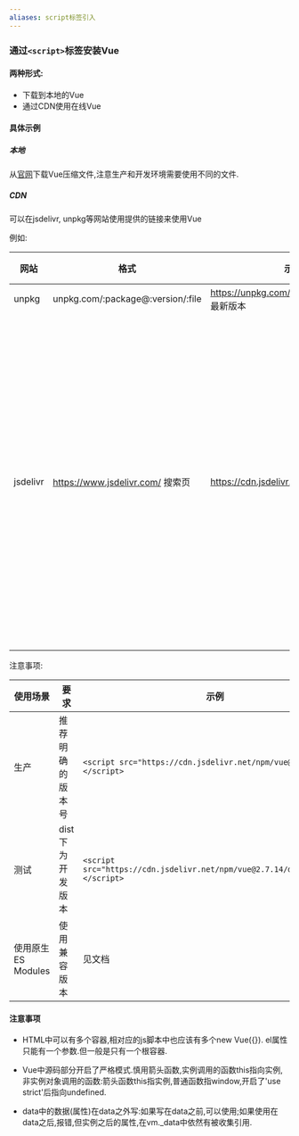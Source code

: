 ```yaml
---
aliases: script标签引入
---
```


### 通过`<script>`标签安装Vue

#### 两种形式:
* 下载到本地的Vue
* 通过CDN使用在线Vue


#### 具体示例

##### 本地
从[官网](https://v2.cn.vuejs.org/v2/guide/installation.html#%E7%9B%B4%E6%8E%A5%E7%94%A8-lt-script-gt-%E5%BC%95%E5%85%A5)下载Vue压缩文件,注意生产和开发环境需要使用不同的文件.


##### CDN
可以在jsdelivr, unpkg等网站使用提供的链接来使用Vue

例如:

| 网站     | 格式                              | 示例                                       | 其它 |
| -------- | --------------------------------- | ------------------------------------------ | ---- |
| unpkg    | unpkg.com/:package@:version/:file | https://unpkg.com/vue@3 会自动匹配最新版本 | 无   |
| jsdelivr | https://www.jsdelivr.com/ 搜索页  | https://cdn.jsdelivr.net/npm/vue@2.7.0     |    URL最后有斜杠是当前版本的介绍; 没有斜杠是压缩后的代码


注意事项:

| 使用场景           | 要求             | 示例                                                                          |
| ------------------ | ---------------- | ----------------------------------------------------------------------------- |
| 生产               | 推荐明确的版本号 | `<script src="https://cdn.jsdelivr.net/npm/vue@2.7.14"></script>`             |
| 测试               | dist下为开发版本     | `<script src="https://cdn.jsdelivr.net/npm/vue@2.7.14/dist/vue.js"></script>` |
| 使用原生ES Modules | 使用兼容版本     |        见文档                                                                       |









#### 注意事项
* HTML中可以有多个容器,相对应的js脚本中也应该有多个new Vue({}). el属性只能有一个参数.但一般是只有一个根容器.

* Vue中源码部分开启了严格模式.慎用箭头函数,实例调用的函数this指向实例,非实例对象调用的函数:箭头函数this指实例,普通函数指window,开启了'use strict'后指向undefined.

* data中的数据(属性)在data之外写:如果写在data之前,可以使用;如果使用在data之后,报错,但实例之后的属性,在vm._data中依然有被收集引用.